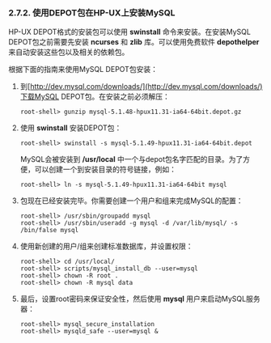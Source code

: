 ### 2.7.2. 使用DEPOT包在HP-UX上安装MySQL

HP-UX DEPOT格式的安装包可以使用 **swinstall** 命令来安装。在安装MySQL DEPOT包之前需要先安装 **ncurses** 和 **zlib** 库。可以使用免费软件 **depothelper** 来自动安装这些包以及相关的依赖包。

根据下面的指南来使用MySQL DEPOT包安装：

1. 到[http://dev.mysql.com/downloads/](http://dev.mysql.com/downloads/)下载MySQL DEPOT包。在安装之前必须解压：

    ```
    root-shell> gunzip mysql-5.1.48-hpux11.31-ia64-64bit.depot.gz
    ```

2. 使用 **swinstall** 安装DEPOT包：

    ```
    root-shell> swinstall -s mysql-5.1.49-hpux11.31-ia64-64bit.depot
    ```

    MySQL会被安装到 **/usr/local** 中一个与depot包名字匹配的目录。为了方便，可以创建一个到安装目录的符号链接，例如：

    ```
    root-shell> ln -s mysql-5.1.49-hpux11.31-ia64-64bit mysql
    ```

3. 包现在已经安装完毕。你需要创建一个用户和组来完成MySQL的配置：

    ```
    root-shell> /usr/sbin/groupadd mysql
    root-shell> /usr/sbin/useradd -g mysql -d /var/lib/mysql/ -s /bin/false mysql
    ```

4. 使用新创建的用户/组来创建标准数据库，并设置权限：

    ```
    root-shell> cd /usr/local/
    root-shell> scripts/mysql_install_db --user=mysql
    root-shell> chown -R root .
    root-shell> chown -R mysql data
    ```

5. 最后，设置root密码来保证安全性，然后使用 **mysql** 用户来启动MySQL服务器：

    ```
    root-shell> mysql_secure_installation
    root-shell> mysqld_safe --user=mysql &
    ```